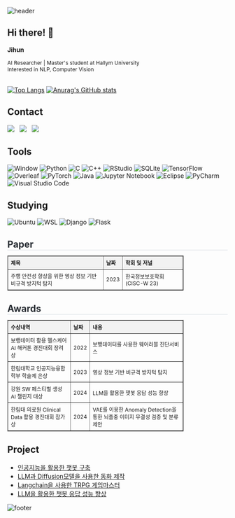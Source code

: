 ![header](https://capsule-render.vercel.app/api?type=waving&color=gradient%5&height=100&section=header)
## Hi there! 👋
**Jihun**   
   
<span style="font-size: 12px;">
AI Researcher | Master's student at Hallym University<br>
Interested in NLP, Computer Vision
</span>   
<br><br>

[![Top Langs](https://github-readme-stats.vercel.app/api/top-langs/?username=Chun-Jihun)](https://github.com/Chun-Jihun/github-readme-stats)
[![Anurag's GitHub stats](https://github-readme-stats.vercel.app/api?username=Chun-Jihun)](https://github.com/Chun-Jihun/github-readme-stats)


## Contact
<a href="mailto:wjswlgns101@gmail.com"><img src="https://img.shields.io/badge/Gmail-D14836?style=flat-square&logo=gmail&logoColor=white"/></a>
&nbsp;
<a href="mailto:wjswlgns101@naver.com"><img src="https://img.shields.io/badge/email-0B0D0E?style=flat-square&logo=mailbox.org&logoColor=white"/></a>
&nbsp;
<a href="https://www.instagram.com/jihun9961/"><img src="https://img.shields.io/badge/Instagram-FF0069?style=flat-square&logo=Instagram&logoColor=white"/></a>

## Tools
![Window](https://img.shields.io/badge/Windows-0078D6?style=flat-square&logo=windows&logoColor=white)
![Python](https://img.shields.io/badge/Python-14354C?style=flat-square&logo=python&logoColor=white)
![C](https://img.shields.io/badge/C-00599C?style=flat-square&logo=c&logoColor=white)
![C++](https://img.shields.io/badge/c++-%2300599C.svg?style=for-the-badge&logo=c%2B%2B&logoColor=white)
![RStudio](https://img.shields.io/badge/RStudio-4285F4?style=for-the-badge&logo=rstudio&logoColor=white)
![SQLite](https://img.shields.io/badge/SQLite-07405E?style=flat-square&logo=sqlite&logoColor=white)
![TensorFlow](https://img.shields.io/badge/TensorFlow-FF6F00?style=flat-square&logo=tensorflow&logoColor=white)
![Overleaf](https://img.shields.io/badge/Overleaf-47A141?style=flat-square&logo=Overleaf&logoColor=white)
![PyTorch](https://img.shields.io/badge/PyTorch-%23EE4C2C.svg?style=flat-square&logo=PyTorch&logoColor=white)
![Java](https://img.shields.io/badge/Java-ED8B00?style=flat-square&logo=openjdk&logoColor=white)
![Jupyter Notebook](https://img.shields.io/badge/jupyter-%23FA0F00.svg?style=for-the-badge&logo=jupyter&logoColor=white)
![Eclipse](https://img.shields.io/badge/Eclipse-FE7A16.svg?style=for-the-badge&logo=Eclipse&logoColor=white)
![PyCharm](https://img.shields.io/badge/pycharm-143?style=for-the-badge&logo=pycharm&logoColor=black&color=black&labelColor=green)
![Visual Studio Code](https://img.shields.io/badge/Visual%20Studio%20Code-0078d7.svg?style=for-the-badge&logo=visual-studio-code&logoColor=white)

## Studying
![Ubuntu](https://img.shields.io/badge/Ubuntu-E95420?style=flat-square&logo=ubuntu&logoColor=white)
![WSL](https://img.shields.io/badge/WSL-0a97f5?style=flat-square&logo=linux&logoColor=white)
![Django](https://img.shields.io/badge/Django-092E20?style=flat-square&logo=django&logoColor=white)
![Flask](https://img.shields.io/badge/Flask-000000?style=flat-square&logo=flask&logoColor=white)

<div>
    <h2 style="border-bottom: 1px solid #d8dee4; color: #282d33; margin-bottom: 4px;"> Paper </h2>
    <table border="1" style="border-collapse: collapse; width: 80%; text-align: left; font-size: 12px;">
        <tr>
            <th style="padding: 6px; background-color: #f2f2f2;">제목</th>
            <th style="padding: 6px; background-color: #f2f2f2;">날짜</th>
            <th style="padding: 6px; background-color: #f2f2f2;">학회 및 저널</th>
        </tr>
        <tr>
            <td style="padding: 6px;">주행 안전성 향상을 위한 영상 정보 기반 비규격 방지턱 탐지</td>
            <td style="padding: 6px;">2023</td>
            <td style="padding: 6px;">한국정보보호학회(CISC-W 23)</td>
        </tr>
    </table>
</div>

<div>
    <h2 style="border-bottom: 1px solid #d8dee4; color: #282d33; margin-bottom: 4px;"> Awards </h2>
    <table border="1" style="border-collapse: collapse; width: 80%; text-align: left; font-size: 12px;">
        <tr>
            <th style="padding: 6px; background-color: #f2f2f2;">수상내역</th>
            <th style="padding: 6px; background-color: #f2f2f2;">날짜</th>
            <th style="padding: 6px; background-color: #f2f2f2;">내용</th>
        </tr>
        <tr>
            <td style="padding: 6px;">보행데이터 활용 헬스케어 AI 해커톤 경진대회 장려상</td>
            <td style="padding: 6px;">2022</td>
            <td style="padding: 6px;">보행데이터를 사용한 웨어러블 진단서비스</td>
        </tr>
        <tr>
            <td style="padding: 6px;">한림대학교 인공지능융합학부 학술제 은상</td>
            <td style="padding: 6px;">2023</td>
            <td style="padding: 6px;">영상 정보 기반 비규격 방지턱 탐지</td>
        </tr>
        <tr>
            <td style="padding: 6px;">강원 SW 페스티벌 생성 AI 챌린지 대상</td>
            <td style="padding: 6px;">2024</td>
            <td style="padding: 6px;">LLM을 활용한 챗봇 응답 성능 향상</td>
        </tr>
        <tr>
            <td style="padding: 6px;">한림대 의료원 Clinical Data 활용 경진대회 참가상</td>
            <td style="padding: 6px;">2024</td>
            <td style="padding: 6px;">VAE를 이용한 Anomaly Detection을 통한 뇌졸중 이미지 무결성 검증 및 분류 제안</td>
        </tr>
    </table>
</div>

## Project
* [인공지능을 활용한 챗봇 구축](https://github.com/Chun-Jihun/Comento_From_planning_to_chatbot)
* [LLM과 Diffusion모델을 사용한 동화 제작](https://github.com/Chun-Jihun/capstonedesign)
* [Langchain을 사용한 TRPG 게임마스터](https://github.com/Chun-Jihun/trpg)
* [LLM을 활용한 챗봇 응답 성능 향상](https://github.com/Chun-Jihun/SW_AIchallenge)





![footer](https://capsule-render.vercel.app/api?type=waving&color=gradient%5&height=100&section=footer)
